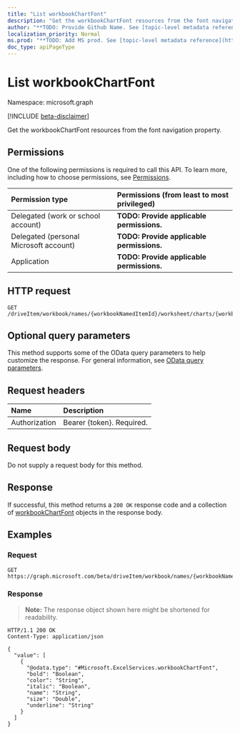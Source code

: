 ```yaml
---
title: "List workbookChartFont"
description: "Get the workbookChartFont resources from the font navigation property."
author: "**TODO: Provide Github Name. See [topic-level metadata reference](https://msgo.azurewebsites.net/add/document/guidelines/metadata.html#topic-level-metadata)**"
localization_priority: Normal
ms.prod: "**TODO: Add MS prod. See [topic-level metadata reference](https://msgo.azurewebsites.net/add/document/guidelines/metadata.html#topic-level-metadata)**"
doc_type: apiPageType
---
```


# List workbookChartFont
Namespace: microsoft.graph

[!INCLUDE [beta-disclaimer](../../includes/beta-disclaimer.md)]

Get the workbookChartFont resources from the font navigation property.

## Permissions
One of the following permissions is required to call this API. To learn more, including how to choose permissions, see [Permissions](/graph/permissions-reference).

|Permission type|Permissions (from least to most privileged)|
|:---|:---|
|Delegated (work or school account)|**TODO: Provide applicable permissions.**|
|Delegated (personal Microsoft account)|**TODO: Provide applicable permissions.**|
|Application|**TODO: Provide applicable permissions.**|

## HTTP request

<!-- {
  "blockType": "ignored"
}
-->
``` http
GET /driveItem/workbook/names/{workbookNamedItemId}/worksheet/charts/{workbookChartId}/legend/format/font
```

## Optional query parameters
This method supports some of the OData query parameters to help customize the response. For general information, see [OData query parameters](/graph/query-parameters).

## Request headers
|Name|Description|
|:---|:---|
|Authorization|Bearer {token}. Required.|

## Request body
Do not supply a request body for this method.

## Response

If successful, this method returns a `200 OK` response code and a collection of [workbookChartFont](../resources/workbookchartfont.md) objects in the response body.

## Examples

### Request
<!-- {
  "blockType": "request",
  "name": "list_workbookchartfont"
}
-->
``` http
GET https://graph.microsoft.com/beta/driveItem/workbook/names/{workbookNamedItemId}/worksheet/charts/{workbookChartId}/legend/format/font
```


### Response
>**Note:** The response object shown here might be shortened for readability.
<!-- {
  "blockType": "response",
  "truncated": true,
  "@odata.type": "Collection(Microsoft.ExcelServices.workbookChartFont)"
}
-->
``` http
HTTP/1.1 200 OK
Content-Type: application/json

{
  "value": [
    {
      "@odata.type": "#Microsoft.ExcelServices.workbookChartFont",
      "bold": "Boolean",
      "color": "String",
      "italic": "Boolean",
      "name": "String",
      "size": "Double",
      "underline": "String"
    }
  ]
}
```

